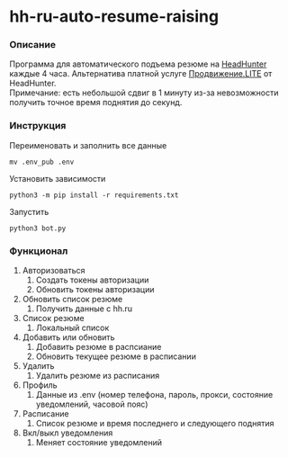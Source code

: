 # hh-ru-auto-resume-raising
### Описание
Программа для автоматического подъема резюме на [HeadHunter](https://hh.ru/) 
каждые 4 часа. Альтернатива платной услуге 
[Продвижение.LITE](https://hh.ru/applicant/services/payment?from=landing&package=lite) 
от HeadHunter.  
Примечание: есть небольшой сдвиг в 1 минуту из-за невозможности получить точное 
время поднятия до секунд.
### Инструкция
Переименовать и заполнить все данные
```
mv .env_pub .env
```
Установить зависимости
```
python3 -m pip install -r requirements.txt
```
Запустить
```
python3 bot.py
```
### Функционал
1) Авторизоваться
   1) Создать токены авторизации
   2) Обновить токены авторизации
2) Обновить список резюме
   1) Получить данные с hh.ru
3) Список резюме
   1) Локальный список
4) Добавить или обновить
   1) Добавить резюме в распсиание
   2) Обновить текущее резюме в расписании
5) Удалить
   1) Удалить резюме из расписания
6) Профиль
   1) Данные из .env (номер телефона, пароль, прокси, состояние уведомлений, часовой пояс)
7) Расписание
   1) Список резюме и время последнего и следующего поднятия
8) Вкл/выкл уведомления
   1) Меняет состояние уведомлений

